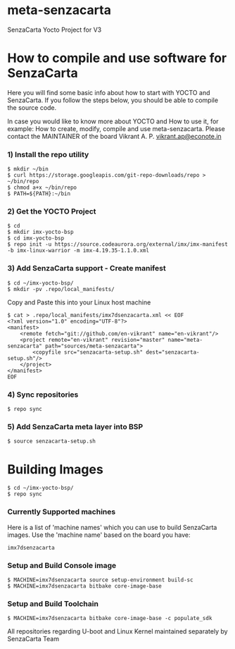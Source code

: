 # meta-senzacarta

SenzaCarta Yocto Project for V3

# How to compile and use software for SenzaCarta

Here you will find some basic info about how to start with YOCTO and SenzaCarta. If you follow the steps below, you should be able to compile the source code.

In case you would like to know more about YOCTO and How to use it, for example: How to create, modify, compile and use meta-senzacarta. Please contact the MAINTAINER of the board Vikrant A. P. <vikrant.ap@econote.in>

### 1) Install the repo utility
	$ mkdir ~/bin
	$ curl https://storage.googleapis.com/git-repo-downloads/repo > ~/bin/repo
	$ chmod a+x ~/bin/repo
	$ PATH=${PATH}:~/bin

### 2) Get the YOCTO Project
	$ cd
	$ mkdir imx-yocto-bsp
	$ cd imx-yocto-bsp
	$ repo init -u https://source.codeaurora.org/external/imx/imx-manifest -b imx-linux-warrior -m imx-4.19.35-1.1.0.xml

### 3) Add SenzaCarta support - Create manifest
	$ cd ~/imx-yocto-bsp/
	$ mkdir -pv .repo/local_manifests/

Copy and Paste this into your Linux host machine

	$ cat > .repo/local_manifests/imx7dsenzacarta.xml << EOF
	<?xml version="1.0" encoding="UTF-8"?>
	<manifest>
		<remote fetch="git://github.com/en-vikrant" name="en-vikrant"/>
		<project remote="en-vikrant" revision="master" name="meta-senzacarta" path="sources/meta-senzacarta">
			<copyfile src="senzacarta-setup.sh" dest="senzacarta-setup.sh"/>
		</project>
	</manifest>
	EOF

### 4) Sync repositories
	$ repo sync

### 5) Add SenzaCarta meta layer into BSP
	$ source senzacarta-setup.sh

# Building Images
	$ cd ~/imx-yocto-bsp/
	$ repo sync

### Currently Supported machines <machine name>
Here is a list of 'machine names' which you can use to build SenzaCarta images. Use the 'machine name' based on the board you have:

	imx7dsenzacarta

### Setup and Build Console image
	$ MACHINE=imx7dsenzacarta source setup-environment build-sc
	$ MACHINE=imx7dsenzacarta bitbake core-image-base

### Setup and Build Toolchain
	$ MACHINE=imx7dsenzacarta bitbake core-image-base -c populate_sdk

All repositories regarding U-boot and Linux Kernel maintained separately by SenzaCarta Team
